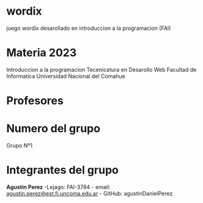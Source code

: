 # wordix
juego wordix desarollado en introduccion a la programacion (FAI)

# Materia 2023
Introduccion a la programacion 
Tecenicatura en Desarollo Web
Facultad de Informatica
Universidad Nacional del Comahue

# Profesores

# Numero del grupo
Grupo Nº1

# Integrantes del grupo

 **Agustin Perez** -Lejago: FAI-3784 - email: agustin.perez@est.fi.uncoma.edu.ar - GitHub: agustinDanielPerez